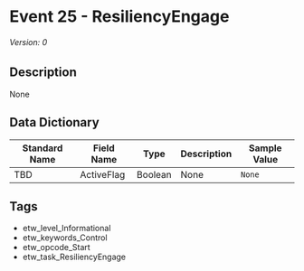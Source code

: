 # Event 25 - ResiliencyEngage
###### Version: 0

## Description
None

## Data Dictionary
|Standard Name|Field Name|Type|Description|Sample Value|
|---|---|---|---|---|
|TBD|ActiveFlag|Boolean|None|`None`|

## Tags
* etw_level_Informational
* etw_keywords_Control
* etw_opcode_Start
* etw_task_ResiliencyEngage